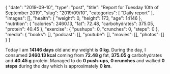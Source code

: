 {
    "date": "2019-09-10",
    "type": "post",
    "title": "Report for Tuesday 10th of September 2019",
    "slug": "2019\/09\/10",
    "categories": [
        "Daily report"
    ],
    "images": [],
    "health": {
        "weight": 0,
        "height": 173,
        "age": 14146
    },
    "nutrition": {
        "calories": 2460.13,
        "fat": 72.48,
        "carbohydrates": 375.05,
        "protein": 40.45
    },
    "exercise": {
        "pushups": 0,
        "crunches": 0,
        "steps": 0
    },
    "media": {
        "books": [],
        "podcast": [],
        "youtube": [],
        "movies": [],
        "photos": []
    }
}

Today I am <strong>14146 days</strong> old and my weight is <strong>0 kg</strong>. During the day, I consumed <strong>2460.13 kcal</strong> coming from <strong>72.48 g</strong> fat, <strong>375.05 g</strong> carbohydrates and <strong>40.45 g</strong> protein. Managed to do <strong>0 push-ups</strong>, <strong>0 crunches</strong> and walked <strong>0 steps</strong> during the day which is approximately <strong>0 km</strong>.